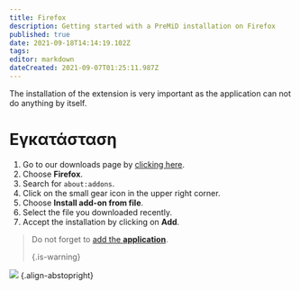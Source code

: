 ```yaml
---
title: Firefox
description: Getting started with a PreMiD installation on Firefox
published: true
date: 2021-09-18T14:14:19.102Z
tags: 
editor: markdown
dateCreated: 2021-09-07T01:25:11.987Z
---
```


The installation of the extension is very important as the application can not do anything by itself.

# Εγκατάσταση
1. Go to our downloads page by [clicking here](https://premid.app/downloads).
2. Choose **Firefox**.
3. Search for `about:addons`.
4. Click on the small gear icon in the upper right corner.
5. Choose **Install add-on from file**.
6. Select the file you downloaded recently.
7. Accept the installation by clicking on **Add**.

> Do not forget to [add the **application**](/install). 
> 
> {.is-warning}

![](https://img.icons8.com/color/2x/firefox.png) {.align-abstopright}